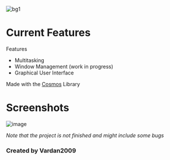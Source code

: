 ![bg1](https://github.com/Vardan2009/zenith/assets/70532109/90719ce4-63de-450f-aba9-dc426747badf)

# Current Features
 Features
- Multitasking
- Window Management (work in progress)
- Graphical User Interface

Made with the [Cosmos](https://github.com/CosmosOS/Cosmos) Library
# Screenshots
![image](https://github.com/Vardan2009/zenith/assets/70532109/1f6e5ba5-6c5e-424c-8fba-e9ff72f08eb1)

*Note that the project is not finished and might include some bugs*
### Created by Vardan2009
